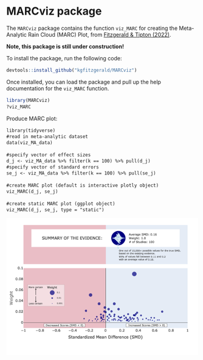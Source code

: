 # MARCviz package

The `MARCviz` package contains the function `viz_MARC` for creating the
Meta-Analytic Rain Cloud (MARC) Plot, from [Fitzgerald & Tipton
(2022)](https://www.tandfonline.com/doi/abs/10.1080/19345747.2022.2031366).

**Note, this package is still under construction!**

To install the package, run the following code:

``` r
devtools::install_github("kgfitzgerald/MARCviz")
```

Once installed, you can load the package and pull up the help
documentation for the `viz_MARC` function.

``` r
library(MARCviz)
?viz_MARC
```

Produce MARC plot:

```{r, warning = FALSE, message = FALSE, eval = FALSE}
library(tidyverse)
#read in meta-analytic dataset
data(viz_MA_data)

#specify vector of effect sizes
d_j <- viz_MA_data %>% filter(k == 100) %>% pull(d_j)
#specify vector of standard errors
se_j <- viz_MA_data %>% filter(k == 100) %>% pull(se_j)

#create MARC plot (default is interactive plotly object)
viz_MARC(d_j, se_j)

#create static MARC plot (ggplot object)
viz_MARC(d_j, se_j, type = "static")
```

![](README_files/figure-gfm/unnamed-chunk-3-1.png)<!-- -->

